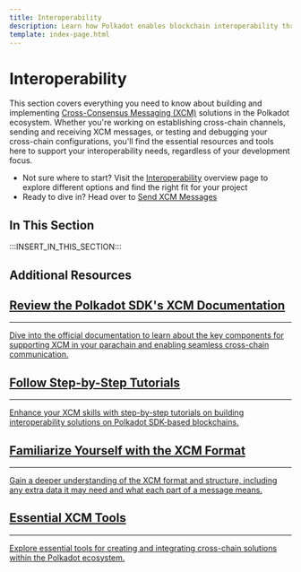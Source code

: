 ```yaml
---
title: Interoperability
description: Learn how Polkadot enables blockchain interoperability through Cross-Consensus Messaging (XCM), powering secure cross-chain communication.
template: index-page.html
---
```


# Interoperability

This section covers everything you need to know about building and implementing [Cross-Consensus Messaging (XCM)](/develop/interoperability/intro-to-xcm) solutions in the Polkadot ecosystem. Whether you're working on establishing cross-chain channels, sending and receiving XCM messages, or testing and debugging your cross-chain configurations, you'll find the essential resources and tools here to support your interoperability needs, regardless of your development focus.

- Not sure where to start? Visit the [Interoperability](/polkadot-protocol/parachain-basics/interoperability) overview page to explore different options and find the right fit for your project
- Ready to dive in? Head over to [Send XCM Messages](/develop/interoperability/send-messages)

## In This Section

:::INSERT_IN_THIS_SECTION:::

## Additional Resources

<div class="subsection-wrapper">
  <div class="card"> 
    <a href="https://paritytech.github.io/polkadot-sdk/master/xcm_docs/index.html" target="_blank"> 
      <h2 class="title">Review the Polkadot SDK's XCM Documentation</h2>
      <hr>
      <p class="description">Dive into the official documentation to learn about the key components for supporting XCM in your parachain and enabling seamless cross-chain communication.</p>
    </a>
  </div>
  <div class="card">
    <a href="/tutorials/interoperability/"> 
      <h2 class="title">Follow Step-by-Step Tutorials</h2>
      <hr>
      <p class="description">Enhance your XCM skills with step-by-step tutorials on building interoperability solutions on Polkadot SDK-based blockchains.</p>
    </a>
  </div>
  <div class="card"> 
    <a href="https://github.com/polkadot-fellows/xcm-format" target="_blank"> 
      <h2 class="title">Familiarize Yourself with the XCM Format</h2>
      <hr>
      <p class="description">Gain a deeper understanding of the XCM format and structure, including any extra data it may need and what each part of a message means.</p>
    </a>
  </div>
  <div class="card"> 
    <a href="/develop/toolkit/interoperability/"> 
      <h2 class="title">Essential XCM Tools</h2>
      <hr>
      <p class="description">Explore essential tools for creating and integrating cross-chain solutions within the Polkadot ecosystem.</p>
    </a>
  </div>
</div>
